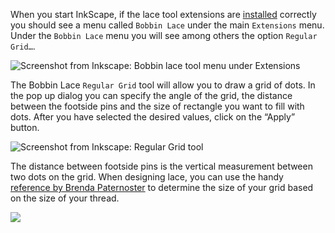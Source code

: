 When you start InkScape, if the lace tool extensions are [installed] correctly you should see a menu called `Bobbin Lace` under the main `Extensions` menu. Under the `Bobbin Lace` menu you will see among others the option `Regular Grid…`.

![Screenshot from Inkscape: Bobbin lace tool menu under Extensions](https://raw.githubusercontent.com/wiki/d-bl/inkscape-bobbinlace/regular-images/menu.png)

The Bobbin Lace `Regular Grid` tool will allow you to draw a grid of dots. In the pop up dialog you can specify the angle of the grid, the distance between the footside pins and the size of rectangle you want to fill with dots. After you have selected the desired values, click on the “Apply” button.

![Screenshot from Inkscape: Regular Grid tool](https://raw.githubusercontent.com/wiki/d-bl/inkscape-bobbinlace/regular-images/grid.png)

The distance between footside pins is the vertical measurement between two dots on the grid. When designing lace, you can use the handy [reference by Brenda Paternoster] to determine the size of your grid based on the size of your thread.

![](https://raw.githubusercontent.com/wiki/d-bl/inkscape-bobbinlace/regular-images/footside.png)

[installed]: https://github.com/d-bl/inkscape-bobbinlace/wiki
[reference by Brenda Paternoster]: http://paternoster.orpheusweb.co.uk/lace/threadsize/threadsize.html